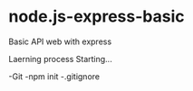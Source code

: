 # node.js-express-basic
Basic API web with express

Laerning process
Starting...

-Git
-npm init
-.gitignore
